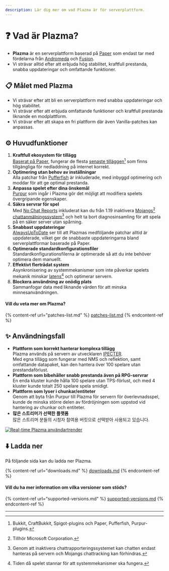 ```yaml
---
description: Lär dig mer om vad Plazma är för serverplattform.
---
```


# ❓ Vad är Plazma?

- **Plazma** är en serverplattform baserad på [Paper](https://github.com/PaperMC/Paper) som endast tar med fördelarna från [Andromeda](https://github.com/EarendelArchived/Andromeda) och [Fusion](https://github.com/RuinedTechnologyUnify/Fusion).
- Vi strävar alltid efter att erbjuda hög stabilitet, kraftfull prestanda, snabba uppdateringar och omfattande funktioner.

## 📋 Målet med Plazma <a href="#id-1" id="id-1"></a>

- Vi strävar efter att bli en serverplattform med snabba uppdateringar och hög stabilitet.
- Vi strävar efter att erbjuda omfattande funktioner och kraftfull prestanda liknande en modplattform.
- Vi strävar efter att skapa en fri plattform där även Vanilla-patches kan anpassas.

## ⚙️ Huvudfunktioner <a href="#id-2" id="id-2"></a>

1. **Kraftfull ekosystem för tillägg**\
   [Baserat på Paper](https://github.com/PaperMC/Paper),
   fungerar de flesta [senaste tilläggen](#user-content-fn-1)[^1] som finns tillgängliga för nedladdning på internet korrekt.
2. **Optimering utan behov av inställningar**\
   Alla patchar från [Pufferfish](https://github.com/pufferfish-gg/Pufferfish) är inkluderade,
   med inbyggd optimering och moddar för att ge optimal prestanda.
3. **Anpassa spelet efter dina önskemål**\
   [Purpur](https://github.com/PurpurMC/Purpur) som ingår i Plazma gör det möjligt att modifiera spelets övergripande egenskaper.
4. **Säkra servrar för spel**\
   Med [No Chat Reports](https://github.com/Aizistral-Studios/No-Chat-Reports) inkluderat kan du från 1.19 inaktivera
   [Mojangs](#user-content-fn-2)[^2] [chattanmälningssystem](#user-content-fn-3)[^3] och helt ta bort diagnosinsamling för att spela på en säker server utan spårning.
5. **Snabbast uppdateringar**\
   [AlwaysUpToDate](https://github.com/PlazmaMC/AlwaysUpToDate) ser till att Plazmas medföljande patchar alltid är uppdaterade, vilket ger de snabbaste uppdateringarna bland serverplattformar baserade på Paper.
6. **Optimerade standardkonfigurationsfiler**\
   Standardkonfigurationsfilerna är optimerade så att du inte behöver optimera dem manuellt.
7. **Effektivt flertrådat system**\
   Asynkronisering av systemmekanismer som inte påverkar spelets mekanik minskar [latens](#user-content-fn-4)[^4] och optimerar servern.
8. **Blockera användning av onödig plats**\
   Sammanfogar data med liknande värden för att minska minnesanvändningen.

#### Vill du veta mer om Plazma? <a href="#etc-1" id="etc-1"></a>

{% content-ref url="patches-list.md" %}
[patches-list.md](patches-list.md)
{% endcontent-ref %}

## ✨ Användningsfall <a href="#id-3" id="id-3"></a>

- **Plattform som korrekt hanterar komplexa tillägg**\
  Plazma används på servern av utvecklaren [IPECTER](https://github.com/IPECTER).\
  Med egna tillägg som fungerar med NMS och reflektion, samt omfattande datapaket, kan den hantera över 100 spelare utan prestandaförlust.
- **Plattform som bibehåller snabb prestanda även på RPG-servrar**\
  En enda kluster kunde hålla 100 spelare utan TPS-förlust, och med 4 kluster kunde totalt 250 spelare spela smidigt.
- **Plattform som lyser i chunkar/entiteter**\
  Genom att byta från Purpur till Plazma för servern för överlevnadsspel, kunde de minska större delen av fördröjningen som uppstod vid hantering av chunkar och entiteter.
- **많은 스트리머가 선택한 플랫폼**\
  많은 스트리머 분들의 시청자 참여용 버킷으로 선택받아 사용되고 있습니다.

<a href="https://bstats.org/plugin/server-implementation/Plazma/18047">
   <img src="https://badge.plazmamc.org/internal/bstats" alt="Real-time Plazma användartrender">
</a>

## ⬇️ Ladda ner

På följande sida kan du ladda ner Plazma.

{% content-ref url="downloads.md" %}
[downloads.md](downloads.md)
{% endcontent-ref %}

#### Vill du ha mer information om vilka versioner som stöds?

{% content-ref url="supported-versions.md" %}
[supported-versions.md](supported-versions.md)
{% endcontent-ref %}

***

[^1]: Bukkit, CraftBukkit, Spigot-plugins och Paper, Pufferfish, Purpur-plugins.

[^2]: Tillhör Microsoft Corporation.

[^3]: Genom att inaktivera chattrapporteringssystemet kan chatten endast hanteras på servern och Mojangs chattracking kan förhindras.

[^4]: Tiden då spelet stannar för att systemmekanismer ska fungera.
